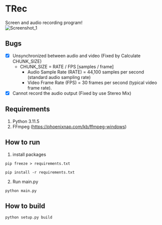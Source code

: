 # TRec
Screen and audio recording program! \
![Screenshot_1](https://github.com/user-attachments/assets/ea438183-af33-4da7-9295-1ec03d0290ba)

## Bugs
- [x] Unsynchronized between audio and video (Fixed by Calculate CHUNK_SIZE)
    - CHUNK_SIZE = RATE / FPS [samples / frame]
        - Audio Sample Rate (RATE) = 44,100 samples per second (standard audio sampling rate)
        - Video Frame Rate (FPS) = 30 frames per second (typical video frame rate). 
- [x] Cannot record the audio output (Fixed by use Stereo Mix)

## Requirements
1. Python 3.11.5
2. FFmpeg (https://phoenixnap.com/kb/ffmpeg-windows)
## How to run
1. install packages
```
pip freeze > requirements.txt
```
```
pip install -r requirements.txt
```
2. Run main.py
```
python main.py
```
## How to build
```
python setup.py build
```
